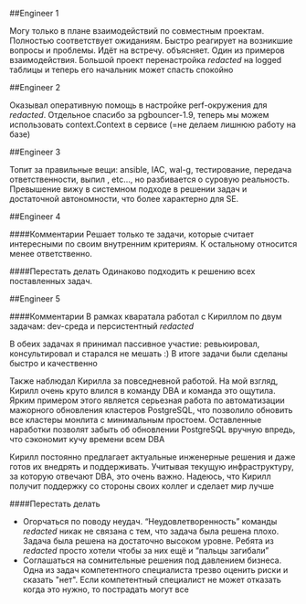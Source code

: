##Engineer 1

Могу только в плане взаимодействий по совместным проектам. Полностью соответствует ожиданиям. Быстро реагирует на возникшие вопросы и проблемы. Идёт на встречу. объясняет. Один из примеров взаимодействия. Большой проект перенастройка _redacted_ на logged таблицы и теперь его начальник может спасть спокойно

##Engineer 2

Оказывал оперативную помощь в настройке perf-окружения для _redacted_. Отдельное спасибо за pgbouncer-1.9, теперь мы можем использовать context.Context в сервисе (=не делаем лишнюю работу на базе)

##Engineer 3

Топит за правильные вещи: ansible, IAC, wal-g, тестирование, передача ответственности, выпил <redacted>, etc…, но разбивается о суровую реальность. Превышение вижу в системном подходе в решении задач и достаточной автономности, что более характерно для SE.

##Engineer 4

####Комментарии
Решает только те задачи, которые считает интересными по своим внутренним критериям. К остальному относится менее ответственно.

####Перестать делать
Одинаково подходить к решению всех поставленных задач.

##Engineer 5

####Комментарии
В рамках кваратала работал с Кириллом по двум задачам: dev-среда и персистентный _redacted_

В обеих задачах я принимал пассивное участие: ревьюировал, консультировал и старался не мешать :) В итоге задачи были сделаны быстро и качественно

Также наблюдал Кирилла за повседневной работой. На мой взгляд, Кирилл очень круто влился в команду DBA и команда это ощутила. Ярким примером этого является серьезная работа по автоматизации мажорного обновления кластеров PostgreSQL, что позволило обновить все кластеры монлита с минимальным простоем. Оставленные наработки позволят забыть об обновлении PostgreSQL вручную впредь, что сэкономит кучу времени всем DBA

Кирилл постоянно предлагает актуальные инженерные решения и даже готов их внедрять и поддерживать. Учитывая текущую инфраструктуру, за которую отвечают DBA, это очень важно. Надеюсь, что Кирилл получит поддержку со стороны своих коллег и сделает мир лучше

####Перестать делать
- Огорчаться по поводу неудач. “Неудовлетворенность” команды _redacted_ никак не связана с тем, что задача была решена плохо. Задача была решена на достаточно высоком уровне. Ребята из _redacted_ просто хотели чтобы за них ещё и “пальцы загибали”
- Соглашаться на сомнительные решения под давлением бизнеса. Одна из задач компетентного специалиста трезво оценить риски и сказать "нет". Если компетентный специалист не может отказать когда это нужно, то пострадать могут все

